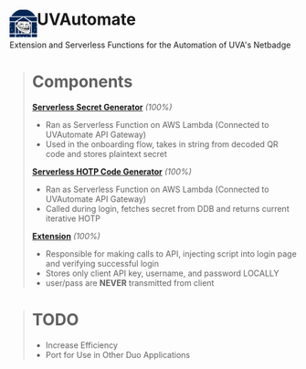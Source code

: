 # <img src="/uvautomate-extension/public/icons/uva48.png" width="48" align="left"> UVAutomate
Extension and Serverless Functions for the Automation of UVA's Netbadge

> # Components
> **[Serverless Secret Generator](https://github.com/Alpha-Iota-Omega/UVAutomate/tree/main/lambda-onboarding)** *(100%)*
> - Ran as Serverless Function on AWS Lambda (Connected to UVAutomate API Gateway)
> - Used in the onboarding flow, takes in string from decoded QR code and stores plaintext secret
>
> **[Serverless HOTP Code Generator](https://github.com/Alpha-Iota-Omega/UVAutomate/tree/main/lambda-auth)** *(100%)*
> - Ran as Serverless Function on AWS Lambda (Connected to UVAutomate API Gateway)
> - Called during login, fetches secret from DDB and returns current iterative HOTP
>
> **[Extension](https://github.com/Alpha-Iota-Omega/UVAutomate/tree/main/uvautomate-extension)** *(100%)*
> - Responsible for making calls to API, injecting script into login page and verifying successful login
> - Stores only client API key, username, and password LOCALLY
> - user/pass are **NEVER** transmitted from client

> # TODO
> - Increase Efficiency
> - Port for Use in Other Duo Applications